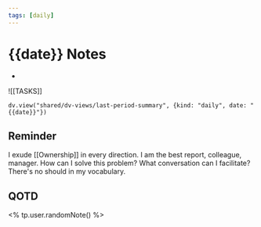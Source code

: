 ```yaml
---
tags: [daily]
---
```

# {{date}} Notes
* 
![[TASKS]]
```dataviewjs
dv.view("shared/dv-views/last-period-summary", {kind: "daily", date: "{{date}}"})
```
## Reminder
I exude [[Ownership]] in every direction. I am the best report, colleague, manager. 
How can I solve this problem? What conversation can I facilitate?
There's no should in my vocabulary.

## QOTD
<% tp.user.randomNote() %>

